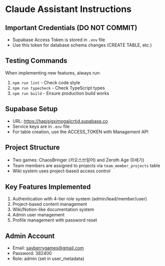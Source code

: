 # Claude Assistant Instructions

## Important Credentials (DO NOT COMMIT)
- Supabase Access Token is stored in `.env` file
- Use this token for database schema changes (CREATE TABLE, etc.)

## Testing Commands
When implementing new features, always run:
1. `npm run lint` - Check code style
2. `npm run typecheck` - Check TypeScript types
3. `npm run build` - Ensure production build works

## Supabase Setup
- URL: https://hapjsigxjmogajicrtjd.supabase.co
- Service keys are in `.env` file
- For table creation, use the ACCESS_TOKEN with Management API

## Project Structure
- Two games: ChaosBringer (카오스브링어) and Zeroth Age (0세기)
- Team members are assigned to projects via `team_member_projects` table
- Wiki system uses project-based access control

## Key Features Implemented
1. Authentication with 4-tier role system (admin/lead/member/user)
2. Project-based content management
3. Wiki/Notion-like documentation system
4. Admin user management
5. Profile management with password reset

## Admin Account
- Email: sayberrygames@gmail.com
- Password: 382400
- Role: admin (set in user_metadata)